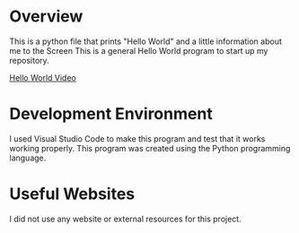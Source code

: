 # Overview
This is a python file that prints "Hello World" and a little information about me to the Screen
This is a general Hello World program to start up my repository.



[Hello World Video](https://www.youtube.com/watch?v=hW2bzKpzw4Y)

# Development Environment

I used Visual Studio Code to make this program and test that it works working properly.
This program was created using the Python programming language.

# Useful Websites
I did not use any website or external resources for this project.
